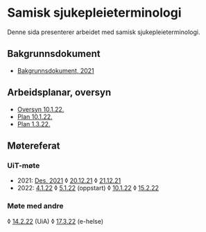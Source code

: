 # Samisk sjukepleieterminologi

Denne sida presenterer arbeidet med samisk sjukepleieterminologi.

## Bakgrunnsdokument

- [Bakgrunnsdokument, 2021](Bakgrunnsdokument.md)

## Arbeidsplanar, oversyn

- [Oversyn 10.1.22.](Oversyn_220110.md)
- [Plan 10.1.22.](Plan_220110.md)
- [Plan 1.3.22.](Plan_220301.md)

## Møtereferat

### UiT-møte
- 2021: [Des. 2021](meetings/notat_møte.md)
◊ [20.12.21](meetings/moete.211220.md)
◊ [21.12.21](meetings/moete.211221.md)
- 2022: [4.1.22](meetings/moete220104.md)
◊ [5.1.22](meetings/moete220105.md) (oppstart)
◊ [10.1.22](meetings/moete220110.md)
◊ [15.2.22](meetings/diskusjon220215.md)

### Møte med andre
◊ [14.2.22](meetings/diskusjon_agder.md) (UiA)
◊ [17.3.22](meetings/moete.220317.md) (e-helse)

